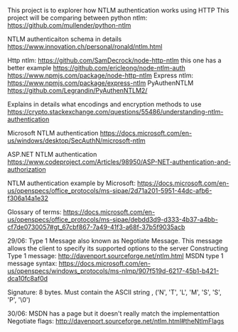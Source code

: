 This project is to explorer how NTLM authentication works using HTTP
This project will be comparing between python ntlm: https://github.com/mullender/python-ntlm

NTLM authenticaiton schema in details
https://www.innovation.ch/personal/ronald/ntlm.html

Http ntlm:
https://github.com/SamDecrock/node-http-ntlm this one has a better example 
https://github.com/ericleong/node-ntlm-auth
https://www.npmjs.com/package/node-http-ntlm
Express ntlm:
https://www.npmjs.com/package/express-ntlm
PyAuthenNTLM
https://github.com/Legrandin/PyAuthenNTLM2/

Explains in details what encodings and encryption methods to use
https://crypto.stackexchange.com/questions/55486/understanding-ntlm-authentication

Microsoft NTLM authentication
https://docs.microsoft.com/en-us/windows/desktop/SecAuthN/microsoft-ntlm

ASP.NET NTLM authentication
https://www.codeproject.com/Articles/98950/ASP-NET-authentication-and-authorization

NTLM authentication example by Microsoft:
https://docs.microsoft.com/en-us/openspecs/office_protocols/ms-sipae/2d71a201-5951-44dc-afb6-f306a14a1e32

Glossary of terms:
https://docs.microsoft.com/en-us/openspecs/office_protocols/ms-sipae/debdd3d9-d333-4b37-a4bb-cf7de0730057#gt_67cbf867-7a49-41f3-a68f-37b5f9035acb


29/06:
Type 1 Message also known as Negotiate Message. This message allows the client to specify its supported options to the server 
 Constructing Type 1 message: http://davenport.sourceforge.net/ntlm.html
 MSDN type 1 message syntax: https://docs.microsoft.com/en-us/openspecs/windows_protocols/ms-nlmp/907f519d-6217-45b1-b421-dca10fc8af0d

 Signature: 8 bytes. Must contain the ASCII string , ('N', 'T', 'L', 'M', 'S', 'S', 'P', '\0')

 30/06: 
 MSDN has a page but it doesn't really match the implementattion 
 Negotiate flags: http://davenport.sourceforge.net/ntlm.html#theNtlmFlags

